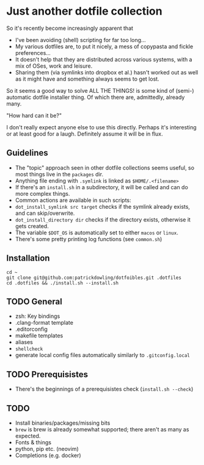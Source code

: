 # Just another dotfile collection
So it's recently become increasingly apparent that
- I've been avoiding (shell) scripting for far too long...
- My various dotfiles are, to put it nicely, a mess of copypasta and fickle preferences...
- It doesn't help that they are distributed across various systems, with a mix of OSes, work and leisure.
- Sharing them (via symlinks into dropbox et al.) hasn't worked out as well as it might have and something always
  seems to get lost.

So it seems a good way to solve ALL THE THINGS! is some kind of (semi-) automatic dotfile installer thing. Of which there are, admittedly, already many.

"How hard can it be?"

I don't really expect anyone else to use this directly. Perhaps it's interesting or at least good for a laugh.
Definitely assume it will be in flux.

## Guidelines
- The "topic" approach seen in other dotfile collections seems useful, so most things live in the `packages` dir.
- Anything file ending with `.symlink` is linked as `$HOME/.<filename>`
- If there's an `install.sh` in a subdirectory, it will be called and can do more complex things.
- Common actions are available in such scripts:
 - `dot_install_symlink src target` checks if the symlink already exists, and can skip/overwrite.
 - `dot_install_directory dir` checks if the directory exists, otherwise it gets created.
- The variable `$DOT_OS` is automatically set to either `macos` or `linux`.
- There's some pretty printing log functions (see `common.sh`)

## Installation
```
cd ~
git clone git@github.com:patrickdowling/dotfoibles.git .dotfiles
cd .dotfiles && ./install.sh --install.sh
```

## TODO General
- zsh: Key bindings
- .clang-format template
- .editorconfig
- makefile templates
- aliases
- `shellcheck`
- generate local config files automatically similarly to `.gitconfig.local`

## TODO Prerequisistes
- There's the beginnings of a prerequisistes check (`install.sh --check`)

## TODO
- Install binaries/packages/missing bits
- `brew` is brew is already somewhat supported; there aren't as many as expected.
- Fonts & things
- python, pip etc. (neovim)
- Completions (e.g. docker)
